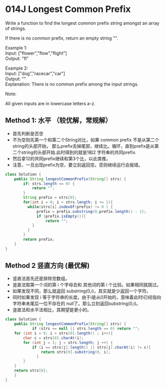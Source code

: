 # 014J Longest Common Prefix
Write a function to find the longest common prefix string amongst an array of strings.

If there is no common prefix, return an empty string "".

Example 1:  
Input: ["flower","flow","flight"]  
Output: "fl"

Example 2:  
Input: ["dog","racecar","car"]  
Output: ""  
Explanation: There is no common prefix among the input strings.

Note:

All given inputs are in lowercase letters a-z.

## Method 1: 水平 （较优解，常规解）
* 首先判断是否空
* 不为空则先第一个和第二个String对比，如果 common prefix 不是从第二个 string的头部开始，
那么prefix去掉尾部，继续比。循环，直到prefix是从第二个string的头部开始.此时得到的就是1和2
字符串的共同prefix.
* 然后拿12的共同prefix继续和第3个比，以此类推。
* 注意，一旦出现prefix为空，要立刻返回空。否则继续运行会报错。
```Java
class Solution {
    public String longestCommonPrefix(String[] strs) {
        if( strs.length == 0) {
            return "";
        }
        String prefix = strs[0];
        for(int i = 0; i < strs.length; i += 1){
          while(strs[i].indexOf(prefix) != 0 ) {
              prefix = prefix.substring(0,prefix.length() - 1);
              if (prefix.isEmpty()){
                  return "";
            }
          }
        }
        return prefix;
    }
}
```

## Method 2 竖直方向 (最优解)
* 竖直法首先还是排除空数组。
* 竖直法取第一个词的第 i 个字母去和 其他词的第 i 个比较。如果相同就跳过。
* 如果发现不同，那么就返回 substring(0,i)，其实就是少返回一个字符。
* 同时如果发现 i 等于字符串的长度。由于i是从0开始的，意味着此时i已经指向字符串末尾后一位不存在的
null了。那么立刻返回substring(0,i)。
* 竖直法和水平法相比，其期望是更小的。

```Java
class Solution {
    public String longestCommonPrefix(String[] strs) {
            if (strs == null || strs.length == 0) return "";
    for (int i = 0; i < strs[0].length() ; i++){
        char c = strs[0].charAt(i);
        for (int j = 1; j < strs.length; j ++) {
            if (i == strs[j].length() || strs[j].charAt(i) != c){
                return strs[0].substring(0, i);  
              }           
        }
    }
    return strs[0];
    }
}
```
